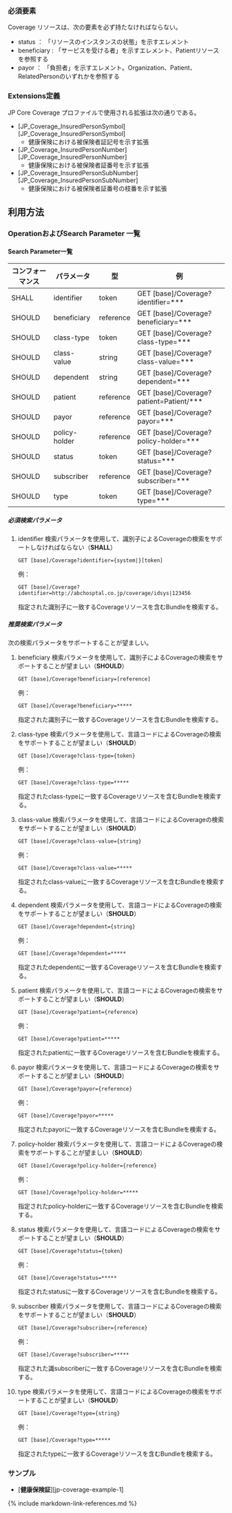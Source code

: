 
### 必須要素

Coverage リソースは、次の要素を必ず持たなければならない。

- status ： 「リソースのインスタンスの状態」を示すエレメント
- beneficiary : 「サービスを受ける者」を示すエレメント、Patientリソースを参照する
- payor ： 「負担者」を示すエレメント。Organization、Patient、RelatedPersonのいずれかを参照する

### Extensions定義

JP Core Coverage プロファイルで使用される拡張は次の通りである。
- [JP_Coverage_InsuredPersonSymbol][JP_Coverage_InsuredPersonSymbol]
    - 健康保険における被保険者証記号を示す拡張
- [JP_Coverage_InsuredPersonNumber][JP_Coverage_InsuredPersonNumber]
    - 健康保険における被保険者証番号を示す拡張
- [JP_Coverage_InsuredPersonSubNumber][JP_Coverage_InsuredPersonSubNumber]
    - 健康保険における被保険者証番号の枝番を示す拡張

## 利用方法

### OperationおよびSearch Parameter 一覧

#### Search Parameter一覧

| コンフォーマンス | パラメータ    | 型     | 例                                                           |
| ---------------- | ------------- | ------ | ------------------------------------------------------------ |
| SHALL            | identifier | token  | GET [base]/Coverage?identifier=***
| SHOULD           | beneficiary   | reference  | GET [base]/Coverage?beneficiary=*** |
| SHOULD           | class-type    | token | GET [base]/Coverage?class-type=*** |
| SHOULD           | class-value | string  | GET [base]/Coverage?class-value=*** |
| SHOULD           | dependent | string  | GET [base]/Coverage?dependent=*** |
| SHOULD           | patient | reference  | GET [base]/Coverage?patient=Patient/*** |
| SHOULD           | payor | reference  | GET [base]/Coverage?payor=*** |
| SHOULD           | policy-holder | reference  | GET [base]/Coverage?policy-holder=*** |
| SHOULD           | status | token  | GET [base]/Coverage?status=*** |
| SHOULD           | subscriber | reference  | GET [base]/Coverage?subscriber=*** |
| SHOULD           | type | token  | GET [base]/Coverage?type=*** |

##### 必須検索パラメータ

1. identifier 検索パラメータを使用して、識別子によるCoverageの検索をサポートしなければならない（**SHALL**）

   ```
   GET [base]/Coverage?identifier={system|}[token]
   ```

   例：

   ```
   GET [base]/Coverage?identifier=http://abchosptal.co.jp/coverage/idsys|123456
   ```

   指定された識別子に一致するCoverageリソースを含むBundleを検索する。

##### 推奨検索パラメータ

次の検索パラメータをサポートすることが望ましい。

1. beneficiary 検索パラメータを使用して、識別子によるCoverageの検索をサポートすることが望ましい（**SHOULD**）

   ```
   GET [base]/Coverage?beneficiary=[reference]
   ```

   例：

   ```
   GET [base]/Coverage?beneficiary=*****
   ```

   指定された識別子に一致するCoverageリソースを含むBundleを検索する。
   
1. class-type 検索パラメータを使用して、言語コードによるCoverageの検索をサポートすることが望ましい（**SHOULD**）

   ```
   GET [base]/Coverage?class-type={token}
   ```

   例：

   ```
   GET [base]/Coverage?class-type=*****
   ```

   指定されたclass-typeに一致するCoverageリソースを含むBundleを検索する。


1. class-value 検索パラメータを使用して、言語コードによるCoverageの検索をサポートすることが望ましい（**SHOULD**）

   ```
   GET [base]/Coverage?class-value={string}
   ```

   例：

   ```
   GET [base]/Coverage?class-value=*****
   ```

   指定されたclass-valueに一致するCoverageリソースを含むBundleを検索する。


1. dependent 検索パラメータを使用して、言語コードによるCoverageの検索をサポートすることが望ましい（**SHOULD**）

   ```
   GET [base]/Coverage?dependent={string}
   ```

   例：

   ```
   GET [base]/Coverage?dependent=*****
   ```

   指定されたdependentに一致するCoverageリソースを含むBundleを検索する。

1. patient 検索パラメータを使用して、言語コードによるCoverageの検索をサポートすることが望ましい（**SHOULD**）

   ```
   GET [base]/Coverage?patient={reference}
   ```

   例：

   ```
   GET [base]/Coverage?patient=*****
   ```

   指定されたpatientに一致するCoverageリソースを含むBundleを検索する。

1. payor 検索パラメータを使用して、言語コードによるCoverageの検索をサポートすることが望ましい（**SHOULD**）

   ```
   GET [base]/Coverage?payor={reference}
   ```

   例：

   ```
   GET [base]/Coverage?payor=*****
   ```

   指定されたpayorに一致するCoverageリソースを含むBundleを検索する。

1. policy-holder 検索パラメータを使用して、言語コードによるCoverageの検索をサポートすることが望ましい（**SHOULD**）

   ```
   GET [base]/Coverage?policy-holder={reference}
   ```

   例：

   ```
   GET [base]/Coverage?policy-holder=*****
   ```

   指定されたpolicy-holderに一致するCoverageリソースを含むBundleを検索する。


1. status 検索パラメータを使用して、言語コードによるCoverageの検索をサポートすることが望ましい（**SHOULD**）

   ```
   GET [base]/Coverage?status={token}
   ```

   例：

   ```
   GET [base]/Coverage?status=*****
   ```

   指定されたstatusに一致するCoverageリソースを含むBundleを検索する。


1. subscriber 検索パラメータを使用して、言語コードによるCoverageの検索をサポートすることが望ましい（**SHOULD**）

   ```
   GET [base]/Coverage?subscriber={reference}
   ```

   例：

   ```
   GET [base]/Coverage?subscriber=*****
   ```

   指定された識subscriberに一致するCoverageリソースを含むBundleを検索する。


1. type 検索パラメータを使用して、言語コードによるCoverageの検索をサポートすることが望ましい（**SHOULD**）

   ```
   GET [base]/Coverage?type={string}
   ```

   例：

   ```
   GET [base]/Coverage?type=*****
   ```

   指定されたtypeに一致するCoverageリソースを含むBundleを検索する。


### サンプル

* [**健康保険証**][jp-coverage-example-1]

{% include markdown-link-references.md %}
